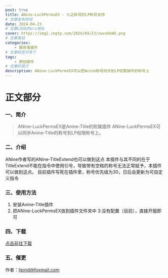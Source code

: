 ```yaml
---
post: true
title: ANine-LuckPermsEX - 九之称号的LP称号支持
# 文章发布时间
date: 2024-04-23
# 文章LOGO的uri地址
cover: https://img2.imgtp.com/2024/04/23/xwvxHoWX.png
# 文章类目
categories:
    - 服务端插件
# 文章标签可多个
tags:
    - 原创插件
# 文章的简介
description: ANine-LuckPermsEX可以把Anine称号同步到LP权限插件的称号上
---
```


# 正文部分

### 一、简介

> ANine-LuckPermsEX是Anine-Title的附属插件
> ANine-LuckPermsEX可以同步Anine-Title的称号到LP权限称号上。

### 二、介绍

ANine作者写的ANine-TitleExtend也可以做到这点
本插件与其不同的在于TitleExtend不能在指令中使用引号，导致带有空格的称号无法正常赋予，本插件可以做到这点。
目前插件写死在插件里，称号优先级为30，日后会更新为可自定义指令

### 三、使用方法

1. 安装Anine-Title插件
2. 把ANine-LuckPermsEX放到插件文件夹中
3.没有配置（目前），直接开服即可

### 四、下载

[点击前往下载](https://lipind.dns.navy:5001/d/f/814678111726647544)

### 五、催更

作者：[lipind@foxmail.com](mailto:lipind@foxmail.com)
